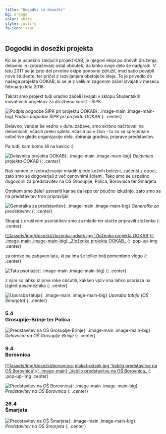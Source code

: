 ```yaml
---
title: "Dogodki in dosežki"
bg: orange
color: white
style: justify
fa-icon: star
---
```


## Dogodki in dosežki projekta

Ko se je uspešno zaključil projekt KAB, je njegovi ekipi po dnevih druženja, delavnic in izobraževanj ostal občutek, da lahko svoje delo še nadgradi. V letu 2017 se je zato del prvotne ekipe ponovno združil, med sabo povabil nove študente, ter pričel z razvijanjem obstoječe ideje. To je privedlo do našega projekta OOKAB, ki se je z velikim zagonom začel izvajati v mesecu februarju leta 2018.

Takrat smo projekt tudi uradno začeli izvajati v sklopu Študentskih inovativnih projektov za družbeno korist - ŠIPK.

![](assets/img/dosezki/podpis-pogodbe.jpg 'Podpis pogodbe ŠIPK pri projektu OOKAB'){: .image-main .image-main-big}
_Podpis pogodbe ŠIPK pri projektu OOKAB_
{: .center}

Delavno, vendar še vedno v duhu zabave, smo skrbno načrtovali na delavnicah, včasih preko spleta, včasih pa v živo - tu so se sprejemale odločitve glede organizacije dela, zbiranja gradiva, priprave predstavitev.

Pa tudi, kam bomo šli na kavico :)

![](assets/img/dosezki/delavnica.jpg 'Delavnica projekta OOKAB'){: .image-main .image-main-big}
_Delavnica projekta OOKAB_
{: .center}

Naš namen je izobraževanje mladih glede kožnih bolezni, začenši z otroci, zato smo se dogovarjali z več osnovnimi šolami.
Tako smo se uspešno dogovorili za predstavitev na OŠ Grosuplje, Polica, Borovnica ter Šmarjeta.

Otrokom smo želeli ustvariti kar se da lepo ter poučno izkušnjo, zato smo se na predstavitev trdo pripravljali

![](assets/img/dosezki/generalka.jpg 'Generalka za predstavitev'){: .image-main .image-main-big}
_Generalka za predstavitev_
{: .center}

Skupaj z društvom psoriatikov smo za mlade ter starše pripravili zloženko
{: .center}

<a href="assets/Zlozenka_OOKAB.pdf" target="_blank">
![](assets/img/dosezki/zlozenka-odsek.jpg 'Zloženka projekta OOKAB'){: .image-main .image-main-big}
_Zloženka projekta OOKAB_
</a>
{: .pop-up-img .center}

za otroke pa zabaven tatu, ki pa ima še toliko bolj pomembno vlogo
{: .center}

![](assets/img/dosezki/tatu.jpg 'Tatu psoriaze'){: .image-main .image-main-big}
{: .center}

z njim so lahko iz prve roke občutili, kakšen vpliv ima lahko psoriaza na izgled posameznika
{: .center}

![](assets/img/dosezki/smarjeta-tatu.jpg 'Uporaba tatuja'){: .image-main .image-main-big}
_Uporaba tatuja (OŠ Šmarjeta)_
{: .center}

### 5.4<br />Grosuplje-Brinje ter Polica

![](assets/img/dosezki/grosuplje.jpg 'Predstavitev na OŠ Grosuplje-Brinje'){: .image-main .image-main-big}
_Delavnica na OŠ Grosuplje-Brinje_
{: .center}

### 9.4<br />Borovnica

<a href="assets/img/dosezki/borovnica-plakat.jpg" target="_blank">
![](assets/img/dosezki/borovnica-plakat-odsek.jpg 'Vabilo predstavitve na OŠ Borovnica'){: .image-main}
_Vabilo predstavitve na OŠ Borovnica_
</a>
{: .pop-up-img .center}

![](assets/img/dosezki/borovnica.jpg 'Predstavitev na OŠ Borovnica'){: .image-main .image-main-big}
_Predstavitev na OŠ Borovnica_
{: .center}

### 26.4<br />Šmarjeta

![](assets/img/dosezki/smarjeta.jpg 'Predstavitev na OŠ Šmarjeta'){: .image-main .image-main-big}
_Predstavitev na OŠ Šmarjeta_
{: .center}
